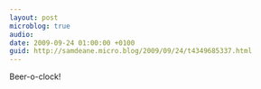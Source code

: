 ```yaml
---
layout: post
microblog: true
audio: 
date: 2009-09-24 01:00:00 +0100
guid: http://samdeane.micro.blog/2009/09/24/t4349685337.html
---
```

Beer-o-clock!
